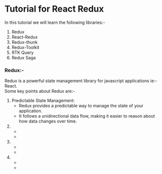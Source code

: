 <h1>Tutorial for React Redux</h1>
<p>In this tutorial we will learn the following libraries:-</p>
<ol>
<li>Redux</li>
<li>React-Redux</li>
<li>Redux-thunk</li>
<li>Redux-Toolkit</li>
<li>RTK Query</li>
<li>Redux Saga</li>
</ol>

<h3>Redux:-</h3>
<p>Redux is a powerful state management library for javascript applications ie:- React. <br/>Some key points about Redux are:- 

<ol>

  <li>
  Predictable State Management:
   <ul>
    <li>Redux provides a predictable way to manage the state of your application.</li>
    <li>It follows a unidirectional data flow, making it easier to reason about how data changes over time.</li>
   </ul>
  </li>

  <li>
   <ul>
     <li></li>
     <li></li>
    </ul>
  </li>

  <li>
   <ul>
     <li></li>
     <li></li>
    </ul>
  </li>
  
  <li>
   <ul>
     <li></li>
     <li></li>
    </ul>
  </li>

</ol>


</p>
